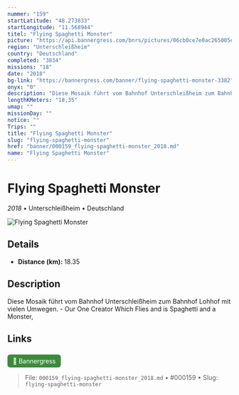 ```yaml
---
nummer: "159"
startLatitude: "48.273833"
startLongitude: "11.568944"
titel: "Flying Spaghetti Monster"
picture: "https://api.bannergress.com/bnrs/pictures/06cb0ce7e0ac265005ef6fcbf52659ff"
region: "Unterschleißheim"
country: "Deutschland"
completed: "3834"
missions: "18"
date: "2018"
bg-link: "https://bannergress.com/banner/flying-spaghetti-monster-3382"
onyx: "0"
description: "Diese Mosaik führt vom Bahnhof Unterschleißheim zum Bahnhof Lohhof mit vielen Umwegen. - Our One Creator Which Flies and is Spaghetti and a Monster,"
lengthKMeters: "18,35"
umap: ""
missionDay: ""
notice: ""
Trips: ""
title: "Flying Spaghetti Monster"
slug: "flying-spaghetti-monster"
href: "banner/000159_flying-spaghetti-monster_2018.md"
name: "Flying Spaghetti Monster"
---
```

# Flying Spaghetti Monster

*2018* • Unterschleißheim • Deutschland

![Flying Spaghetti Monster](https://api.bannergress.com/bnrs/pictures/06cb0ce7e0ac265005ef6fcbf52659ff)



## Details
- **Distance (km):** 18.35






## Description
Diese Mosaik führt vom Bahnhof Unterschleißheim zum Bahnhof Lohhof mit vielen Umwegen. - Our One Creator Which Flies and is Spaghetti and a Monster,



## Links
<a href="https://bannergress.com/banner/flying-spaghetti-monster-3382" style="display:inline-block;margin:6px 8px 0 0;padding:6px 12px;background:#3c8b3c;color:#fff;text-decoration:none;border-radius:6px;">🔗 Bannergress</a>




> File: `000159_flying-spaghetti-monster_2018.md` • #000159 • Slug: `flying-spaghetti-monster`
